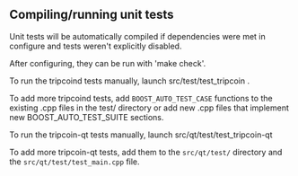 Compiling/running unit tests
------------------------------------

Unit tests will be automatically compiled if dependencies were met in configure
and tests weren't explicitly disabled.

After configuring, they can be run with 'make check'.

To run the tripcoind tests manually, launch src/test/test_tripcoin .

To add more tripcoind tests, add `BOOST_AUTO_TEST_CASE` functions to the existing
.cpp files in the test/ directory or add new .cpp files that
implement new BOOST_AUTO_TEST_SUITE sections.

To run the tripcoin-qt tests manually, launch src/qt/test/test_tripcoin-qt

To add more tripcoin-qt tests, add them to the `src/qt/test/` directory and
the `src/qt/test/test_main.cpp` file.
